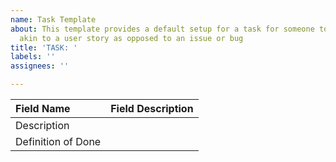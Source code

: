 ```yaml
---
name: Task Template
about: This template provides a default setup for a task for someone to do and complete
  akin to a user story as opposed to an issue or bug
title: 'TASK: '
labels: ''
assignees: ''

---
```


| Field Name             | Field Description                       |
| :--------------------- | :--------------------------------- |
| Description             |                                                  |
| Definition of Done  |                                                  |
